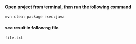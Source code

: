 #### Open project from terminal, then run the following command

`mvn clean package exec:java`

#### see result in following file 

`file.txt`

